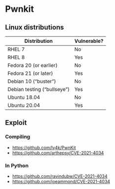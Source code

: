 # Pwnkit

## Linux distributions
| Distribution | Vulnerable? |
| - |- | 
| RHEL 7 | No |
| RHEL 8 | Yes |
| Fedora 20 (or earlier) | No |
| Fedora 21 (or later) | Yes |
| Debian 10 (“buster”) | No |
| Debian testing (“bullseye”) |	Yes |
| Ubuntu 18.04 | No |
| Ubuntu 20.04 | Yes |

## Exploit
### Compiling
- https://github.com/ly4k/PwnKit  
- https://github.com/arthepsy/CVE-2021-4034

### In Python
- https://github.com/ravindubw/CVE-2021-4034
- https://github.com/joeammond/CVE-2021-4034